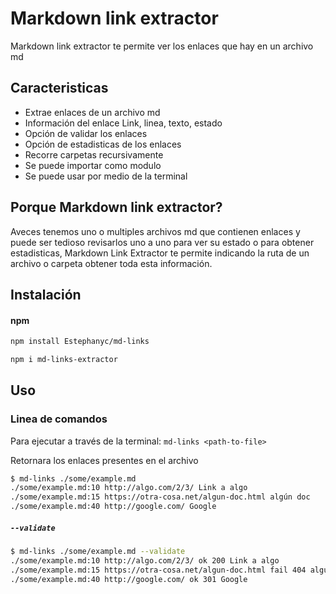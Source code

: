 # Markdown link extractor

Markdown link extractor te permite ver los enlaces que hay en un archivo md

## Caracteristicas

- Extrae enlaces de un archivo md
- Información del enlace
  Link, linea, texto, estado
- Opción de validar los enlaces 
- Opción de estadisticas de los enlaces 
- Recorre carpetas recursivamente
- Se puede importar como modulo
- Se puede usar por medio de la terminal

## Porque Markdown link extractor?

Aveces tenemos uno o multiples archivos md que contienen enlaces y puede ser tedioso revisarlos uno a uno para ver su estado o para obtener estadisticas, Markdown Link Extractor te permite indicando la ruta de un archivo o carpeta obtener toda esta información.

## Instalación

#### npm

```bash
npm install Estephanyc/md-links
```

```bash
npm i md-links-extractor
```

## Uso

### Linea de comandos

Para ejecutar a través de la terminal:
`md-links <path-to-file>`

Retornara los enlaces presentes en el archivo

```sh
$ md-links ./some/example.md
./some/example.md:10 http://algo.com/2/3/ Link a algo
./some/example.md:15 https://otra-cosa.net/algun-doc.html algún doc
./some/example.md:40 http://google.com/ Google
```

##### `--validate`
```sh
$ md-links ./some/example.md --validate
./some/example.md:10 http://algo.com/2/3/ ok 200 Link a algo
./some/example.md:15 https://otra-cosa.net/algun-doc.html fail 404 algún doc
./some/example.md:40 http://google.com/ ok 301 Google
```
